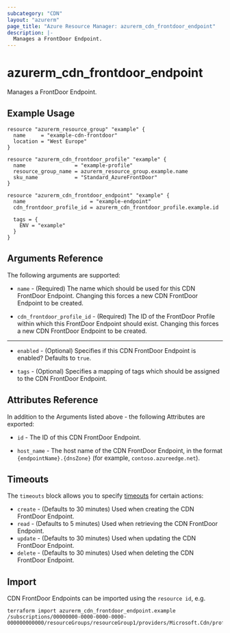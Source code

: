 ```yaml
---
subcategory: "CDN"
layout: "azurerm"
page_title: "Azure Resource Manager: azurerm_cdn_frontdoor_endpoint"
description: |-
  Manages a FrontDoor Endpoint.
---
```


# azurerm_cdn_frontdoor_endpoint

Manages a FrontDoor Endpoint.

## Example Usage

```hcl
resource "azurerm_resource_group" "example" {
  name     = "example-cdn-frontdoor"
  location = "West Europe"
}

resource "azurerm_cdn_frontdoor_profile" "example" {
  name                = "example-profile"
  resource_group_name = azurerm_resource_group.example.name
  sku_name            = "Standard_AzureFrontDoor"
}

resource "azurerm_cdn_frontdoor_endpoint" "example" {
  name                     = "example-endpoint"
  cdn_frontdoor_profile_id = azurerm_cdn_frontdoor_profile.example.id

  tags = {
    ENV = "example"
  }
}
```

## Arguments Reference

The following arguments are supported:

* `name` - (Required) The name which should be used for this CDN FrontDoor Endpoint. Changing this forces a new CDN FrontDoor Endpoint to be created.

* `cdn_frontdoor_profile_id` - (Required) The ID of the FrontDoor Profile within which this FrontDoor Endpoint should exist. Changing this forces a new CDN FrontDoor Endpoint to be created.

---

* `enabled` - (Optional) Specifies if this CDN FrontDoor Endpoint is enabled? Defaults to `true`.

* `tags` - (Optional) Specifies a mapping of tags which should be assigned to the CDN FrontDoor Endpoint.

## Attributes Reference

In addition to the Arguments listed above - the following Attributes are exported:

* `id` - The ID of this CDN FrontDoor Endpoint.

* `host_name` - The host name of the CDN FrontDoor Endpoint, in the format `{endpointName}.{dnsZone}` (for example, `contoso.azureedge.net`).

## Timeouts

The `timeouts` block allows you to specify [timeouts](https://www.terraform.io/language/resources/syntax#operation-timeouts) for certain actions:

* `create` - (Defaults to 30 minutes) Used when creating the CDN FrontDoor Endpoint.
* `read` - (Defaults to 5 minutes) Used when retrieving the CDN FrontDoor Endpoint.
* `update` - (Defaults to 30 minutes) Used when updating the CDN FrontDoor Endpoint.
* `delete` - (Defaults to 30 minutes) Used when deleting the CDN FrontDoor Endpoint.

## Import

CDN FrontDoor Endpoints can be imported using the `resource id`, e.g.

```shell
terraform import azurerm_cdn_frontdoor_endpoint.example /subscriptions/00000000-0000-0000-0000-000000000000/resourceGroups/resourceGroup1/providers/Microsoft.Cdn/profiles/profile1/afdEndpoints/endpoint1
```
